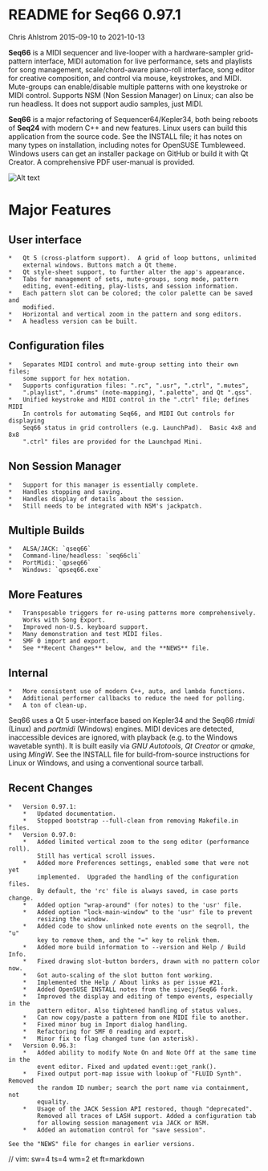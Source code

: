 # README for Seq66 0.97.1

Chris Ahlstrom
2015-09-10 to 2021-10-13

__Seq66__ is a MIDI sequencer and live-looper with a hardware-sampler
grid-pattern interface, MIDI automation for live performance, sets and playlists
for song management, scale/chord-aware piano-roll interface, song editor for
creative composition, and control via mouse, keystrokes, and MIDI.
Mute-groups can enable/disable multiple patterns with one keystroke or MIDI
control. Supports NSM (Non Session Manager) on Linux; can also be run
headless.  It does not support audio samples, just MIDI.

__Seq66__ is a major refactoring of Sequencer64/Kepler34, both being reboots of
__Seq24__ with modern C++ and new features.  Linux users can build this
application from the source code.  See the INSTALL file; it has notes on many
types on installation, including notes for OpenSUSE Tumbleweed.  Windows users can
get an installer package on GitHub or build it with Qt Creator.  A comprehensive
PDF user-manual is provided.

![Alt text](doc/latex/images/main-window/main-window-fluxbox.png?raw=true "Seq66
Dark-Cold Fluxbox")

# Major Features

##  User interface

    *   Qt 5 (cross-platform support).  A grid of loop buttons, unlimited
        external windows. Buttons match a Qt theme.
    *   Qt style-sheet support, to further alter the app's appearance.
    *   Tabs for management of sets, mute-groups, song mode, pattern
        editing, event-editing, play-lists, and session information.
    *   Each pattern slot can be colored; the color palette can be saved and
        modified.
    *   Horizontal and vertical zoom in the pattern and song editors.
    *   A headless version can be built.

##  Configuration files

    *   Separates MIDI control and mute-group setting into their own files;
        some support for hex notation.
    *   Supports configuration files: ".rc", ".usr", ".ctrl", ".mutes",
        ".playlist", ".drums" (note-mapping), ".palette", and Qt ".qss".
    *   Unified keystroke and MIDI control in the ".ctrl" file; defines MIDI
        In controls for automating Seq66, and MIDI Out controls for displaying
        Seq66 status in grid controllers (e.g. LaunchPad).  Basic 4x8 and 8x8
        ".ctrl" files are provided for the Launchpad Mini.

##  Non Session Manager

    *   Support for this manager is essentially complete.
    *   Handles stopping and saving.
    *   Handles display of details about the session.
    *   Still needs to be integrated with NSM's jackpatch.

##  Multiple Builds

    *   ALSA/JACK: `qseq66`
    *   Command-line/headless: `seq66cli`
    *   PortMidi: `qpseq66`
    *   Windows: `qpseq66.exe`

##  More Features

    *   Transposable triggers for re-using patterns more comprehensively.
        Works with Song Export.
    *   Improved non-U.S. keyboard support.
    *   Many demonstration and test MIDI files.
    *   SMF 0 import and export.
    *   See **Recent Changes** below, and the **NEWS** file.

##  Internal

    *   More consistent use of modern C++, auto, and lambda functions.
    *   Additional performer callbacks to reduce the need for polling.
    *   A ton of clean-up.

Seq66 uses a Qt 5 user-interface based on Kepler34 and the Seq66 *rtmidi*
(Linux) and *portmidi* (Windows) engines.  MIDI devices are detected,
inaccessible devices are ignored, with playback (e.g. to the Windows wavetable
synth). It is built easily via *GNU Autotools*, *Qt Creator* or *qmake*, using
*MingW*.  See the INSTALL file for build-from-source instructions for Linux or
Windows, and using a conventional source tarball.

## Recent Changes

    *   Version 0.97.1:
        *   Updated documentation.
        *   Stopped bootstrap --full-clean from removing Makefile.in files.
    *   Version 0.97.0:
        *   Added limited vertical zoom to the song editor (performance roll).
            Still has vertical scroll issues.
        *   Added more Preferences settings, enabled some that were not yet
            implemented.  Upgraded the handling of the configuration files.
            By default, the 'rc' file is always saved, in case ports change.
        *   Added option "wrap-around" (for notes) to the 'usr' file.
        *   Added option "lock-main-window" to the 'usr' file to prevent
            resizing the window.
        *   Added code to show unlinked note events on the seqroll, the "u"
            key to remove them, and the "=" key to relink them.
        *   Added more build information to --version and Help / Build Info.
        *   Fixed drawing slot-button borders, drawn with no pattern color now.
        *   Got auto-scaling of the slot button font working.
        *   Implemented the Help / About links as per issue #21.
        *   Added OpenSUSE INSTALL notes from the sivecj/Seq66 fork.
        *   Improved the display and editing of tempo events, especially in the
            pattern editor. Also tightened handling of status values.
        *   Can now copy/paste a pattern from one MIDI file to another.
        *   Fixed minor bug in Import dialog handling.
        *   Refactoring for SMF 0 reading and export.
        *   Minor fix to flag changed tune (an asterisk).
    *   Version 0.96.3:
        *   Added ability to modify Note On and Note Off at the same time in the
            event editor. Fixed and updated event::get_rank().
        *   Fixed output port-map issue with lookup of "FLUID Synth". Removed
            the random ID number; search the port name via containment, not
            equality.
        *   Usage of the JACK Session API restored, though "deprecated".
            Removed all traces of LASH support. Added a configuration tab
            for allowing session management via JACK or NSM.
        *   Added an automation control for "save session".

    See the "NEWS" file for changes in earlier versions.

// vim: sw=4 ts=4 wm=2 et ft=markdown
